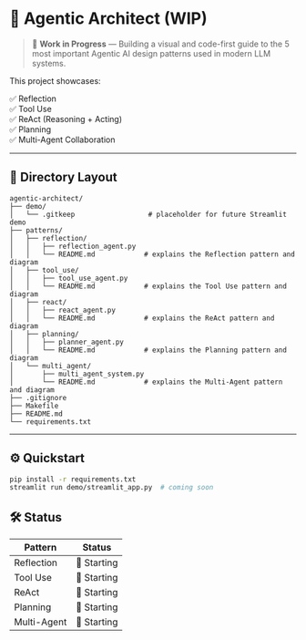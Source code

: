 # 🧠 Agentic Architect (WIP)

> 🚧 **Work in Progress** — Building a visual and code-first guide to the 5 most important Agentic AI design patterns used in modern LLM systems.


This project showcases:

✅ Reflection  
✅ Tool Use  
✅ ReAct (Reasoning + Acting)  
✅ Planning  
✅ Multi-Agent Collaboration


---
## 📁 Directory Layout

```text
agentic-architect/
├── demo/
│   └── .gitkeep                  # placeholder for future Streamlit demo
├── patterns/
│   ├── reflection/
│   │   ├── reflection_agent.py
│   │   └── README.md            # explains the Reflection pattern and diagram
│   ├── tool_use/
│   │   ├── tool_use_agent.py
│   │   └── README.md            # explains the Tool Use pattern and diagram
│   ├── react/
│   │   ├── react_agent.py
│   │   └── README.md            # explains the ReAct pattern and diagram
│   ├── planning/
│   │   ├── planner_agent.py
│   │   └── README.md            # explains the Planning pattern and diagram
│   └── multi_agent/
│       ├── multi_agent_system.py
│       └── README.md            # explains the Multi-Agent pattern and diagram
├── .gitignore
├── Makefile
├── README.md
└── requirements.txt
```

---

## ⚙️ Quickstart

```bash
pip install -r requirements.txt
streamlit run demo/streamlit_app.py  # coming soon
```

## 🛠️ Status

| Pattern     | Status      |
| ----------- | ----------- |
| Reflection  | 🔧 Starting |
| Tool Use    | 🔧 Starting |
| ReAct       | 🔧 Starting |
| Planning    | 🔧 Starting |
| Multi-Agent | 🔧 Starting |
